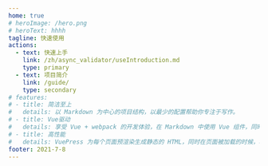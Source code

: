 ```yaml
---
home: true
# heroImage: /hero.png
# heroText: hhhh
tagline: 快速使用
actions:
  - text: 快速上手
    link: /zh/async_validator/useIntroduction.md
    type: primary
  - text: 项目简介
    link: /guide/
    type: secondary
# features:
# - title: 简洁至上
#   details: 以 Markdown 为中心的项目结构，以最少的配置帮助你专注于写作。
# - title: Vue驱动
#   details: 享受 Vue + webpack 的开发体验，在 Markdown 中使用 Vue 组件，同时可以使用 Vue 来开发自定义主题。
# - title: 高性能
#   details: VuePress 为每个页面预渲染生成静态的 HTML，同时在页面被加载的时候，将作为 SPA 运行。
footer: 2021-7-8
---
```

